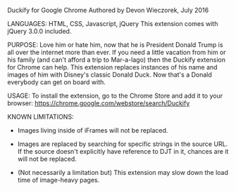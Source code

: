 Duckify for Google Chrome
Authored by Devon Wieczorek, July 2016

LANGUAGES:
HTML, CSS, Javascript, jQuery
This extension comes with jQuery 3.0.0 included.

PURPOSE:
Love him or hate him, now that he is President Donald Trump is all over the internet more than ever. 
If you need a little vacation from him or his family (and can't afford a trip to Mar-a-lago) then the Duckify extension for Chrome can help.
This extension replaces instances of his name and images of him with Disney's classic Donald Duck. Now that's a Donald everybody can get on board with.

USAGE:
To install the extension, go to the Chrome Store and add it to your browser:
https://chrome.google.com/webstore/search/Duckify

KNOWN LIMITATIONS:
- Images living inside of iFrames will not be replaced.

- Images are replaced by searching for specific strings in the source URL. If the source doesn't explicitly have reference to DJT in it,
  chances are it will not be replaced.

- (Not necessarily a limitation but) This extension may slow down the load time of image-heavy pages.